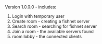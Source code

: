 Version 1.0.0.0 - includes:
1. Login with temporary user 
2. Create room - creating a fishnet server
3. Search room - searching for fishnet server
4. Join a room - the available servers found 
5. room lobby - the connected clients 
